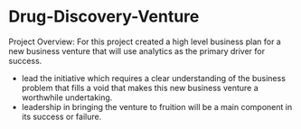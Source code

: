 # Drug-Discovery-Venture
Project Overview:
For this project created a high level business plan for a new business venture that will use
analytics as the primary driver for success. 
* lead the initiative which requires a clear understanding of the business problem that fills a void that makes this new business venture a
worthwhile undertaking. 
* leadership in bringing the venture to fruition will be a main component in its success or failure. 
